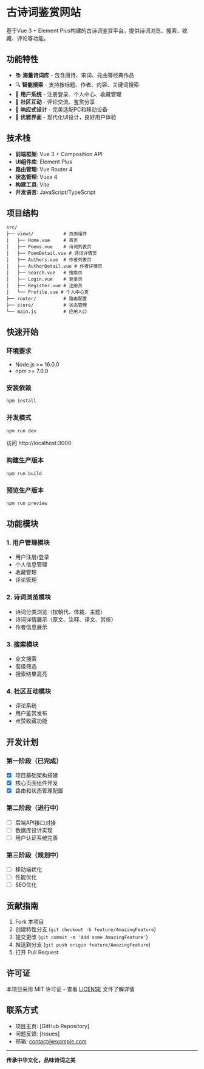 # 古诗词鉴赏网站

基于Vue 3 + Element Plus构建的古诗词鉴赏平台，提供诗词浏览、搜索、收藏、评论等功能。

## 功能特性

- 📚 **海量诗词库** - 包含唐诗、宋词、元曲等经典作品
- 🔍 **智能搜索** - 支持按标题、作者、内容、关键词搜索
- 👥 **用户系统** - 注册登录、个人中心、收藏管理
- 💬 **社区互动** - 评论交流、鉴赏分享
- 📱 **响应式设计** - 完美适配PC和移动设备
- 🎨 **优雅界面** - 现代化UI设计，良好用户体验

## 技术栈

- **前端框架**: Vue 3 + Composition API
- **UI组件库**: Element Plus
- **路由管理**: Vue Router 4
- **状态管理**: Vuex 4
- **构建工具**: Vite
- **开发语言**: JavaScript/TypeScript

## 项目结构

```
src/
├── views/           # 页面组件
│   ├── Home.vue     # 首页
│   ├── Poems.vue    # 诗词列表页
│   ├── PoemDetail.vue # 诗词详情页
│   ├── Authors.vue  # 作者列表页
│   ├── AuthorDetail.vue # 作者详情页
│   ├── Search.vue   # 搜索页
│   ├── Login.vue    # 登录页
│   ├── Register.vue # 注册页
│   └── Profile.vue # 个人中心页
├── router/          # 路由配置
├── store/           # 状态管理
└── main.js          # 应用入口
```

## 快速开始

### 环境要求

- Node.js >= 16.0.0
- npm >= 7.0.0

### 安装依赖

```bash
npm install
```

### 开发模式

```bash
npm run dev
```

访问 http://localhost:3000

### 构建生产版本

```bash
npm run build
```

### 预览生产版本

```bash
npm run preview
```

## 功能模块

### 1. 用户管理模块
- 用户注册/登录
- 个人信息管理
- 收藏管理
- 评论管理

### 2. 诗词浏览模块
- 诗词分类浏览（按朝代、体裁、主题）
- 诗词详情展示（原文、注释、译文、赏析）
- 作者信息展示

### 3. 搜索模块
- 全文搜索
- 高级筛选
- 搜索结果高亮

### 4. 社区互动模块
- 评论系统
- 用户鉴赏发布
- 点赞收藏功能

## 开发计划

### 第一阶段（已完成）
- [x] 项目基础架构搭建
- [x] 核心页面组件开发
- [x] 路由和状态管理配置

### 第二阶段（进行中）
- [ ] 后端API接口对接
- [ ] 数据库设计实现
- [ ] 用户认证系统完善

### 第三阶段（规划中）
- [ ] 移动端优化
- [ ] 性能优化
- [ ] SEO优化

## 贡献指南

1. Fork 本项目
2. 创建特性分支 (`git checkout -b feature/AmazingFeature`)
3. 提交更改 (`git commit -m 'Add some AmazingFeature'`)
4. 推送到分支 (`git push origin feature/AmazingFeature`)
5. 打开 Pull Request

## 许可证

本项目采用 MIT 许可证 - 查看 [LICENSE](LICENSE) 文件了解详情

## 联系方式

- 项目主页: [GitHub Repository]
- 问题反馈: [Issues]
- 邮箱: contact@example.com

---

**传承中华文化，品味诗词之美**